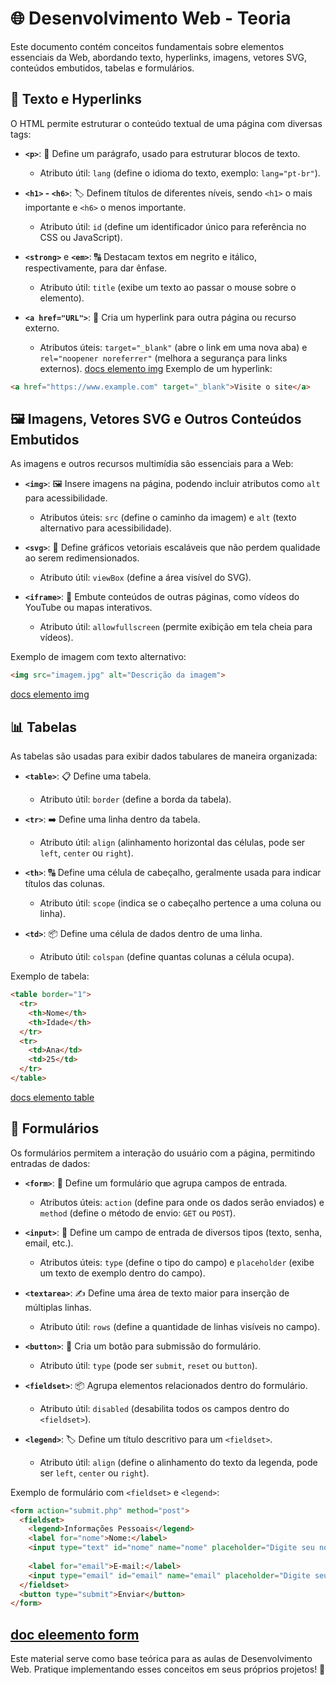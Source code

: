 # 🌐 Desenvolvimento Web - Teoria

Este documento contém conceitos fundamentais sobre elementos essenciais da Web, abordando texto, hyperlinks, imagens, vetores SVG, conteúdos embutidos, tabelas e formulários.

## 📝 Texto e Hyperlinks

O HTML permite estruturar o conteúdo textual de uma página com diversas tags:

- **`<p>`**: 📝 Define um parágrafo, usado para estruturar blocos de texto.
  - Atributo útil: `lang` (define o idioma do texto, exemplo: `lang="pt-br"`).

- **`<h1>` - `<h6>`**: 🏷️ Definem títulos de diferentes níveis, sendo `<h1>` o mais importante e `<h6>` o menos importante.
  - Atributo útil: `id` (define um identificador único para referência no CSS ou JavaScript).

- **`<strong>`** e **`<em>`**: 🔠 Destacam textos em negrito e itálico, respectivamente, para dar ênfase.
  - Atributo útil: `title` (exibe um texto ao passar o mouse sobre o elemento).

- **`<a href="URL">`**: 🔗 Cria um hyperlink para outra página ou recurso externo.
  - Atributos úteis: `target="_blank"` (abre o link em uma nova aba) e `rel="noopener noreferrer"` (melhora a segurança para links externos).
[docs elemento img](https://developer.mozilla.org/pt-BR/docs/Web/HTML/Element/a)
Exemplo de um hyperlink:

```html
<a href="https://www.example.com" target="_blank">Visite o site</a>
```

## 🖼️ Imagens, Vetores SVG e Outros Conteúdos Embutidos

As imagens e outros recursos multimídia são essenciais para a Web:

- **`<img>`**: 🖼️ Insere imagens na página, podendo incluir atributos como `alt` para acessibilidade.
  - Atributos úteis: `src` (define o caminho da imagem) e `alt` (texto alternativo para acessibilidade).

- **`<svg>`**: 📐 Define gráficos vetoriais escaláveis que não perdem qualidade ao serem redimensionados.
  - Atributo útil: `viewBox` (define a área visível do SVG).

- **`<iframe>`**: 🎥 Embute conteúdos de outras páginas, como vídeos do YouTube ou mapas interativos.
  - Atributo útil: `allowfullscreen` (permite exibição em tela cheia para vídeos).

Exemplo de imagem com texto alternativo:

```html
<img src="imagem.jpg" alt="Descrição da imagem">
```
[docs elemento img](https://developer.mozilla.org/pt-BR/docs/Web/HTML/Element/img)
## 📊 Tabelas

As tabelas são usadas para exibir dados tabulares de maneira organizada:

- **`<table>`**: 📋 Define uma tabela.
  - Atributo útil: `border` (define a borda da tabela).

- **`<tr>`**: ➡️ Define uma linha dentro da tabela.
  - Atributo útil: `align` (alinhamento horizontal das células, pode ser `left`, `center` ou `right`).

- **`<th>`**: 🔠 Define uma célula de cabeçalho, geralmente usada para indicar títulos das colunas.
  - Atributo útil: `scope` (indica se o cabeçalho pertence a uma coluna ou linha).

- **`<td>`**: 📦 Define uma célula de dados dentro de uma linha.
  - Atributo útil: `colspan` (define quantas colunas a célula ocupa).

Exemplo de tabela:

```html
<table border="1">
  <tr>
    <th>Nome</th>
    <th>Idade</th>
  </tr>
  <tr>
    <td>Ana</td>
    <td>25</td>
  </tr>
</table>
```
[docs elemento table](https://developer.mozilla.org/pt-BR/docs/Web/HTML/Element/table)
## 📝 Formulários

Os formulários permitem a interação do usuário com a página, permitindo entradas de dados:

- **`<form>`**: 📝 Define um formulário que agrupa campos de entrada.
  - Atributos úteis: `action` (define para onde os dados serão enviados) e `method` (define o método de envio: `GET` ou `POST`).

- **`<input>`**: 📌 Define um campo de entrada de diversos tipos (texto, senha, email, etc.).
  - Atributos úteis: `type` (define o tipo do campo) e `placeholder` (exibe um texto de exemplo dentro do campo).

- **`<textarea>`**: ✍️ Define uma área de texto maior para inserção de múltiplas linhas.
  - Atributo útil: `rows` (define a quantidade de linhas visíveis no campo).

- **`<button>`**: 🔘 Cria um botão para submissão do formulário.
  - Atributo útil: `type` (pode ser `submit`, `reset` ou `button`).

- **`<fieldset>`**: 📦 Agrupa elementos relacionados dentro do formulário.
  - Atributo útil: `disabled` (desabilita todos os campos dentro do `<fieldset>`).

- **`<legend>`**: 🏷️ Define um título descritivo para um `<fieldset>`.
  - Atributo útil: `align` (define o alinhamento do texto da legenda, pode ser `left`, `center` ou `right`).

Exemplo de formulário com `<fieldset>` e `<legend>`:

```html
<form action="submit.php" method="post">
  <fieldset>
    <legend>Informações Pessoais</legend>
    <label for="nome">Nome:</label>
    <input type="text" id="nome" name="nome" placeholder="Digite seu nome">
    
    <label for="email">E-mail:</label>
    <input type="email" id="email" name="email" placeholder="Digite seu e-mail">
  </fieldset>
  <button type="submit">Enviar</button>
</form>
```
[doc eleemento form](https://developer.mozilla.org/en-US/docs/Web/HTML/Element/form)
---

Este material serve como base teórica para as aulas de Desenvolvimento Web. Pratique implementando esses conceitos em seus próprios projetos! 🚀
